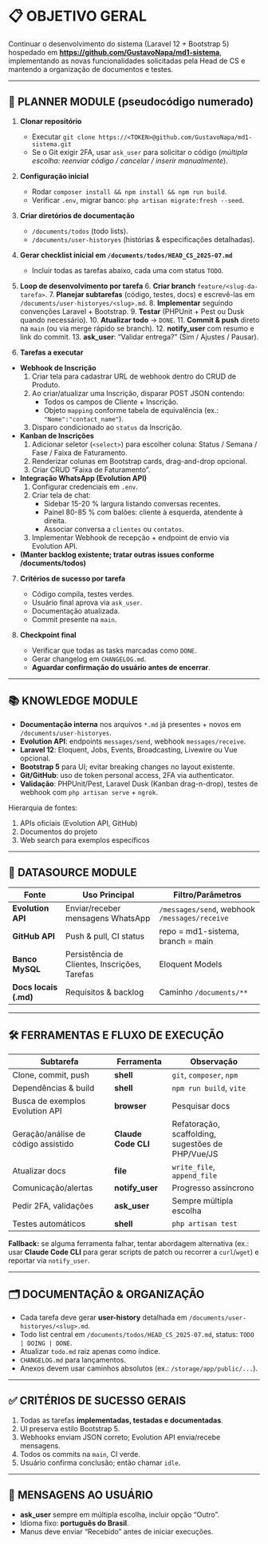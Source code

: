 # 📋 OBJETIVO GERAL
Continuar o desenvolvimento do sistema (Laravel 12 + Bootstrap 5) hospedado em **https://github.com/GustavoNapa/md1-sistema**, implementando as novas funcionalidades solicitadas pela Head de CS e mantendo a organização de documentos e testes.

---

## 🔧 PLANNER MODULE (pseudocódigo numerado)

1. **Clonar repositório**
   - Executar `git clone https://<TOKEN>@github.com/GustavoNapa/md1-sistema.git`
   - Se o Git exigir 2FA, usar `ask_user` para solicitar o código (*múltipla escolha: reenviar código / cancelar / inserir manualmente*).

2. **Configuração inicial**
   - Rodar `composer install && npm install && npm run build`.
   - Verificar `.env`, migrar banco: `php artisan migrate:fresh --seed`.

3. **Criar diretórios de documentação**  
   - `/documents/todos` (todo lists).  
   - `/documents/user-historyes` (histórias & especificações detalhadas).

4. **Gerar checklist inicial em `/documents/todos/HEAD_CS_2025-07.md`**
   - Incluir todas as tarefas abaixo, cada uma com status `TODO`.

5. **Loop de desenvolvimento por tarefa**
   6. **Criar branch** `feature/<slug-da-tarefa>`.
   7. **Planejar subtarefas** (código, testes, docs) e escrevê-las em `/documents/user-historyes/<slug>.md`.
   8. **Implementar** seguindo convenções Laravel + Bootstrap.
   9. **Testar** (PHPUnit + Pest ou Dusk quando necessário).
   10. **Atualizar todo** → `DONE`.
   11. **Commit & push** direto na `main` (ou via merge rápido se branch).
   12. **notify_user** com resumo e link do commit.
   13. **ask_user**: “Validar entrega?” (Sim / Ajustes / Pausar).

14. **Tarefas a executar**  
   - **Webhook de Inscrição**
     1. Criar tela para cadastrar URL de webhook dentro do CRUD de Produto.  
     2. Ao criar/atualizar uma Inscrição, disparar POST JSON contendo:
        - Todos os campos de Cliente + Inscrição.  
        - Objeto `mapping` conforme tabela de equivalência (ex.: `"Nome":"contact_name"`).  
     3. Disparo condicionado ao `status` da Inscrição.
   - **Kanban de Inscrições**
     1. Adicionar seletor (`<select>`) para escolher coluna: Status / Semana / Fase / Faixa de Faturamento.  
     2. Renderizar colunas em Bootstrap cards, drag-and-drop opcional.  
     3. Criar CRUD “Faixa de Faturamento”.
   - **Integração WhatsApp (Evolution API)**
     1. Configurar credenciais em `.env`.  
     2. Criar tela de chat:
        - Sidebar 15-20 % largura listando conversas recentes.  
        - Painel 80-85 % com balões: cliente à esquerda, atendente à direita.  
        - Associar conversa a `clientes` ou `contatos`.  
     3. Implementar Webhook de recepção + endpoint de envio via Evolution API.
   - **(Manter backlog existente; tratar outras issues conforme /documents/todos)**

7. **Critérios de sucesso por tarefa**
   - Código compila, testes verdes.
   - Usuário final aprova via `ask_user`.
   - Documentação atualizada.
   - Commit presente na `main`.

8. **Checkpoint final**
   - Verificar que todas as tasks marcadas como `DONE`.
   - Gerar changelog em `CHANGELOG.md`.
   - **Aguardar confirmação do usuário antes de encerrar**.

---

## 📚 KNOWLEDGE MODULE

- **Documentação interna** nos arquivos `*.md` já presentes + novos em `/documents/user-historyes`.
- **Evolution API**: endpoints `messages/send`, webhook `messages/receive`.
- **Laravel 12**: Eloquent, Jobs, Events, Broadcasting, Livewire ou Vue opcional.
- **Bootstrap 5** para UI; evitar breaking changes no layout existente.
- **Git/GitHub**: uso de token personal access, 2FA via authenticator.
- **Validação**: PHPUnit/Pest, Laravel Dusk (Kanban drag-n-drop), testes de webhook com `php artisan serve` + `ngrok`.

Hierarquia de fontes:  
1. APIs oficiais (Evolution API, GitHub)  
2. Documentos do projeto  
3. Web search para exemplos específicos

---

## 🔌 DATASOURCE MODULE

| Fonte                  | Uso Principal                                  | Filtro/Parâmetros                                  |
|------------------------|-----------------------------------------------|----------------------------------------------------|
| **Evolution API**      | Enviar/receber mensagens WhatsApp             | `/messages/send`, webhook `/messages/receive`      |
| **GitHub API**         | Push & pull, CI status                         | repo = md1-sistema, branch = main                  |
| **Banco MySQL**        | Persistência de Clientes, Inscrições, Tarefas | Eloquent Models                                    |
| **Docs locais (.md)**  | Requisitos & backlog                           | Caminho `/documents/**`                            |

---

## 🛠 FERRAMENTAS E FLUXO DE EXECUÇÃO

| Subtarefa                               | Ferramenta            | Observação                                                        |
|-----------------------------------------|-----------------------|-------------------------------------------------------------------|
| Clone, commit, push                     | **shell**             | `git`, `composer`, `npm`                                          |
| Dependências & build                    | **shell**             | `npm run build`, `vite`                                           |
| Busca de exemplos Evolution API         | **browser**           | Pesquisar docs                                                    |
| Geração/análise de código assistido     | **Claude Code CLI**   | Refatoração, scaffolding, sugestões de PHP/Vue/JS                 |
| Atualizar docs                          | **file**              | `write_file`, `append_file`                                       |
| Comunicação/alertas                     | **notify_user**       | Progresso assíncrono                                              |
| Pedir 2FA, validações                   | **ask_user**          | Sempre múltipla escolha                                           |
| Testes automáticos                      | **shell**             | `php artisan test`                                                |

**Fallback:** se alguma ferramenta falhar, tentar abordagem alternativa (ex.: usar **Claude Code CLI** para gerar scripts de patch ou recorrer a `curl`/`wget`) e reportar via `notify_user`.

---

## 🗂 DOCUMENTAÇÃO & ORGANIZAÇÃO

- Cada tarefa deve gerar **user-history** detalhada em `/documents/user-historyes/<slug>.md`.
- Todo list central em `/documents/todos/HEAD_CS_2025-07.md`, status: `TODO | DOING | DONE`.
- Atualizar `todo.md` raiz apenas como índice.
- `CHANGELOG.md` para lançamentos.
- Anexos devem usar caminhos absolutos (ex.: `/storage/app/public/...`).

---

## ✅ CRITÉRIOS DE SUCESSO GERAIS

1. Todas as tarefas **implementadas, testadas e documentadas**.  
2. UI preserva estilo Bootstrap 5.  
3. Webhooks enviam JSON correto; Evolution API envia/recebe mensagens.  
4. Todos os commits na `main`, CI verde.  
5. Usuário confirma conclusão; então chamar `idle`.

---

## 📣 MENSAGENS AO USUÁRIO

- **ask_user** sempre em múltipla escolha, incluir opção “Outro”.
- Idioma fixo: **português do Brasil**.
- Manus deve enviar “Recebido” antes de iniciar execuções.

